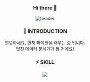 <div align=center>

 ### Hi there 👋

![header](https://capsule-render.vercel.app/api?type=wave&color=auto&height=300&section=header&text=CHUBINI%20GITHUB&fontSize=90)
 

 
###  :raised_hands: INTRODUCTION <br/>
 안녕하세요, 현재 파이썬을 배우는 중 입니다. <br/>
 멋진 데이터 분석가가 될 거에요!

###  :zap: SKILL <br/>
  <img src="https://img.shields.io/badge/PYTHON-FCC624?style=flat&logo=React&logoColor=black"/>
 
<!--
**chubinibini/chubinibini** is a ✨ _special_ ✨ repository because its `README.md` (this file) appears on your GitHub profile.

Here are some ideas to get you started:

- 🔭 I’m currently working on ...
- 🌱 I’m currently learning ...
- 👯 I’m looking to collaborate on ...
- 🤔 I’m looking for help with ...
- 💬 Ask me about ...
- 📫 How to reach me: ...
- 😄 Pronouns: ...
- ⚡ Fun fact: ...
-->
 </div>

